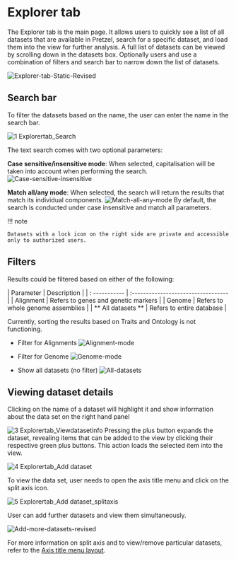 # Explorer tab

The Explorer tab is the main page. It allows users to quickly see a list of all datasets that are available in Pretzel, search for a specific dataset, and load them into the view for further analysis. A full list of datasets can be viewed by scrolling down in the datasets box. Optionally users and use a combination of filters and search bar to narrow down the list of datasets.

![Explorer-tab-Static-Revised](https://github.com/user-attachments/assets/a24e873f-8240-4a4f-adf2-e6e40300a2d6)

## Search bar

To filter the datasets based on the name, the user can enter the name in the search bar. 

![1 Explorertab_Search](https://github.com/user-attachments/assets/fc31fd68-a27a-4b5c-8f03-6f0adf97b5e5)

The text search comes with two optional parameters:

**Case sensitive/insensitive mode**:
When selected, capitalisation will be taken into account when performing the search.
![Case-sensitive-insensitive](https://github.com/user-attachments/assets/218d16a7-9690-41e8-85f8-1a0adc4f39a8)

**Match all/any mode**:
When selected, the search will return the results that match its individual components.
![Match-all-any-mode](https://github.com/user-attachments/assets/63133a3c-b19a-45f2-a817-349d053dd03c)
By default, the search is conducted under case insensitive and match all parameters.

!!! note

    Datasets with a lock icon on the right side are private and accessible only to authorized users. 

## Filters

Results could be filtered based on either of the following:

| Parameter     | Description                         |
| : ----------- | :---------------------------------- |
| Alignment     | Refers to genes and genetic markers |
| Genome        | Refers to whole genome assemblies   |
| ** All datasets **  | Refers to entire database           |

Currently, sorting the results based on Traits and Ontology is not functioning.

* Filter for Alignments
![Alignment-mode](https://github.com/user-attachments/assets/68186cec-7768-43bf-bd38-0f6ec6256e54)

* Filter for Genome
![Genome-mode](https://github.com/user-attachments/assets/97cae7e6-3b9a-4ead-a473-66d18ad65645)

* Show all datasets (no filter)
![All-datasets](https://github.com/user-attachments/assets/c897e4bd-2452-40c0-8b58-32d0724a1f44)
## Viewing dataset details

Clicking on the name of a dataset will highlight it and show information about the data set on the right hand panel

![3 Explorertab_Viewdatasetinfo](https://github.com/user-attachments/assets/a62f451e-1039-4079-b4e8-572bde00fe1c)
Pressing the plus button expands the dataset, revealing items that can be added to the view by clicking their respective green plus buttons. This action loads the selected item into the view.  

![4 Explorertab_Add dataset](https://github.com/user-attachments/assets/1398934b-9344-4012-8ca9-72d3d3633ed8)

To view the data set, user needs to open the axis title menu and click on the split axis icon.

![5 Explorertab_Add dataset_splitaxis](https://github.com/user-attachments/assets/4f4ab41d-13a5-4640-8cab-6fdf1dd8572d)

User can add further datasets and view them simultaneously.

![Add-more-datasets-revised](https://github.com/user-attachments/assets/b606e67e-6fa3-49f6-9144-244353c5f8af)

For more information on split axis and to view/remove particular datasets, refer to the [Axis title menu layout](../Basic-Functions/Axis-title-menu.md).
